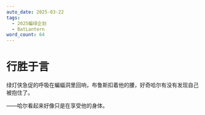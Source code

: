 ```yaml
---
auto_date: 2025-03-22
tags:
  - 2025蝙绿企划
  - BatLantern
word_count: 64
---
```


# 行胜于言

绿灯侠急促的呼吸在蝙蝠洞里回响，布鲁斯扣着他的腰，好奇哈尔有没有发现自己被抱住了。

——哈尔看起来好像只是在享受他的身体。
